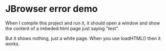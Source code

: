 JBrowser error demo
===================

When I compile this project and run it, it should open a window and
show the content of a imbeded html page just saying "test".

But it shows nothing, just a white page. When you use loadHTML()
then it works.
